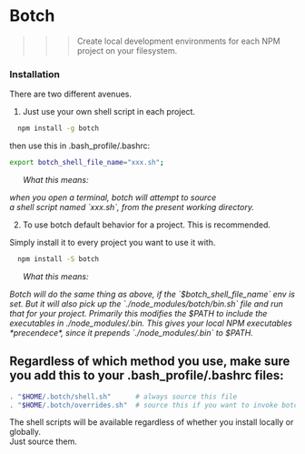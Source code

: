 

# Botch

>>> Create local development environments for each NPM project on your filesystem.

### Installation

There are two different avenues.

1. Just use your own shell script in each project.

```bash
  npm install -g botch
```

then use this in .bash_profile/.bashrc:

```bash
export botch_shell_file_name="xxx.sh";
```

<i> 
<ul>What this means:</ul> when you open a terminal, botch will attempt to source <br>
a shell script named `xxx.sh`, from the present working directory.
</i>

<p>
<p>

2. To use botch default behavior for a project. This is recommended.

Simply install it to every project you want to use it with.

```bash
  npm install -S botch
```

<p>

<i> 
<ul>What this means:</ul> Botch will do the same thing as above, if the `$botch_shell_file_name` env is set.
But it will also pick up the `./node_modules/botch/bin.sh` file and run that for your project.
Primarily this modifies the $PATH to include the executables in ./node_modules/.bin.
This gives your local NPM executables *precendece*, since it prepends `./node_modules/.bin` to $PATH.
</i>

<p>
<p>

## Regardless of which method you use, make sure you add this to your .bash_profile/.bashrc files:

```bash
. "$HOME/.botch/shell.sh"      # always source this file
. "$HOME/.botch/overrides.sh"  # source this if you want to invoke botch when changing directories
```

The shell scripts will be available regardless of whether you install locally or globally. <br>
Just source them.



